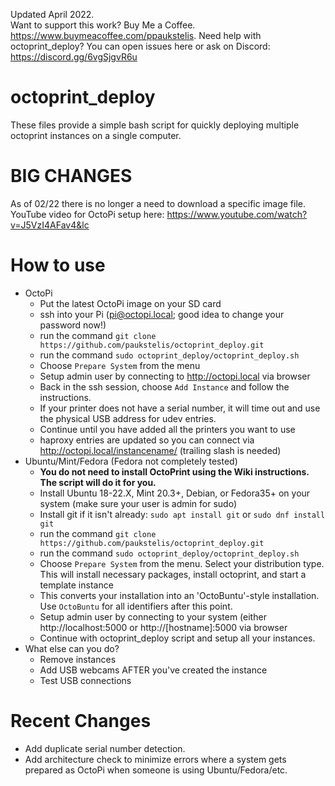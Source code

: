 Updated April 2022.  
Want to support this work? Buy Me a Coffee. https://www.buymeacoffee.com/ppaukstelis.
Need help with octoprint_deploy? You can open issues here or ask on Discord: https://discord.gg/6vgSjgvR6u
# octoprint_deploy
These files provide a simple bash script for quickly deploying multiple octoprint instances on a single computer.
# BIG CHANGES
As of 02/22 there is no longer a need to download a specific image file.
YouTube video for OctoPi setup here: https://www.youtube.com/watch?v=J5VzI4AFav4&lc
# How to use
* OctoPi
  * Put the latest OctoPi image on your SD card
  * ssh into your Pi (pi@octopi.local; good idea to change your password now!)
  * run the command `git clone https://github.com/paukstelis/octoprint_deploy.git`
  * run the command `sudo octoprint_deploy/octoprint_deploy.sh`
  * Choose `Prepare System` from the menu
  * Setup admin user by connecting to http://octopi.local via browser
  * Back in the ssh session, choose `Add Instance` and follow the instructions.
  * If your printer does not have a serial number, it will time out and use the physical USB address for udev entries.
  * Continue until you have added all the printers you want to use
  * haproxy entries are updated so you can connect via http://octopi.local/instancename/ (trailing slash is needed)
* Ubuntu/Mint/Fedora (Fedora not completely tested)
  * __You do not need to install OctoPrint using the Wiki instructions. The script will do it for you.__
  * Install Ubuntu 18-22.X, Mint 20.3+, Debian, or Fedora35+ on your system (make sure your user is admin for sudo)
  * Install git if it isn't already: `sudo apt install git` or `sudo dnf install git`
  * run the command `git clone https://github.com/paukstelis/octoprint_deploy.git`
  * run the command `sudo octoprint_deploy/octoprint_deploy.sh`
  * Choose `Prepare System` from the menu. Select your distribution type. This will install necessary packages, install octoprint, and start a template instance
  * This converts your installation into an 'OctoBuntu'-style installation. Use `OctoBuntu` for all identifiers after this point.
  * Setup admin user by connecting to your system (either http://localhost:5000 or http://[hostname]:5000 via browser
  * Continue with octoprint_deploy script and setup all your instances.
* What else can you do?
  * Remove instances
  * Add USB webcams AFTER you've created the instance
  * Test USB connections
# Recent Changes
* Add duplicate serial number detection.
* Add architecture check to minimize errors where a system gets prepared as OctoPi when someone is using Ubuntu/Fedora/etc.
